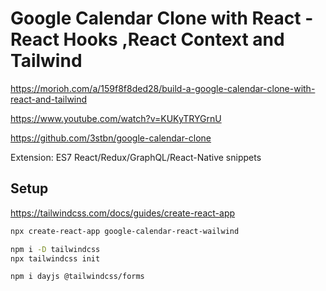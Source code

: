 # Google Calendar Clone with React - React Hooks ,React Context and Tailwind
https://morioh.com/a/159f8f8ded28/build-a-google-calendar-clone-with-react-and-tailwind

https://www.youtube.com/watch?v=KUKyTRYGrnU

https://github.com/3stbn/google-calendar-clone

Extension: ES7 React/Redux/GraphQL/React-Native snippets


## Setup
https://tailwindcss.com/docs/guides/create-react-app

```sh
npx create-react-app google-calendar-react-wailwind

npm i -D tailwindcss
npx tailwindcss init

npm i dayjs @tailwindcss/forms
```

